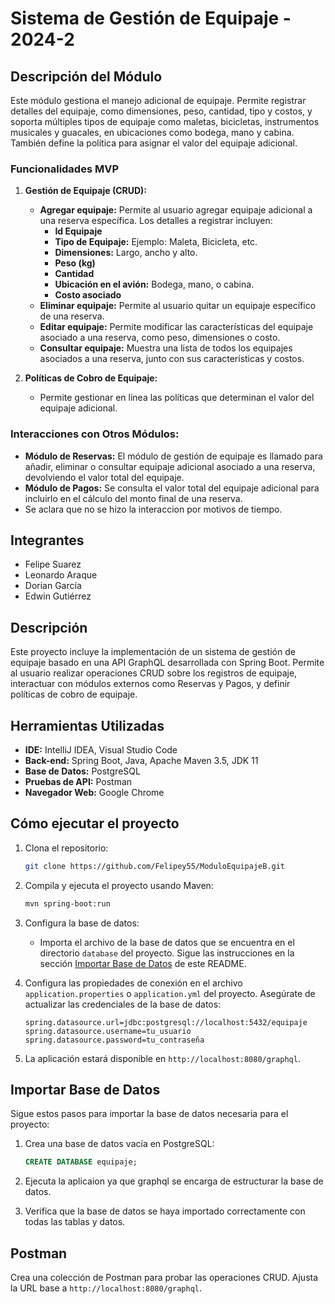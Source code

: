 ﻿# Sistema de Gestión de Equipaje - 2024-2

## Descripción del Módulo

Este módulo gestiona el manejo adicional de equipaje. Permite registrar detalles del equipaje, como dimensiones, peso, cantidad, tipo y costos, y soporta múltiples tipos de equipaje como maletas, bicicletas, instrumentos musicales y guacales, en ubicaciones como bodega, mano y cabina. También define la política para asignar el valor del equipaje adicional.

### Funcionalidades MVP

1. **Gestión de Equipaje (CRUD):**
   - **Agregar equipaje:** Permite al usuario agregar equipaje adicional a una reserva específica. Los detalles a registrar incluyen:
     - **Id Equipaje**
     - **Tipo de Equipaje:** Ejemplo: Maleta, Bicicleta, etc.
     - **Dimensiones:** Largo, ancho y alto.
     - **Peso (kg)**
     - **Cantidad**
     - **Ubicación en el avión:** Bodega, mano, o cabina.
     - **Costo asociado**
   - **Eliminar equipaje:** Permite al usuario quitar un equipaje específico de una reserva.
   - **Editar equipaje:** Permite modificar las características del equipaje asociado a una reserva, como peso, dimensiones o costo.
   - **Consultar equipaje:** Muestra una lista de todos los equipajes asociados a una reserva, junto con sus características y costos.

2. **Políticas de Cobro de Equipaje:**
   - Permite gestionar en línea las políticas que determinan el valor del equipaje adicional.

### Interacciones con Otros Módulos:

- **Módulo de Reservas:** El módulo de gestión de equipaje es llamado para añadir, eliminar o consultar equipaje adicional asociado a una reserva, devolviendo el valor total del equipaje.
- **Módulo de Pagos:** Se consulta el valor total del equipaje adicional para incluirlo en el cálculo del monto final de una reserva.
- Se aclara que no se hizo la interaccion por motivos de tiempo.

## Integrantes

- Felipe Suarez  
- Leonardo Araque
- Dorian García
- Edwin Gutiérrez


## Descripción

Este proyecto incluye la implementación de un sistema de gestión de equipaje basado en una API GraphQL desarrollada con Spring Boot. Permite al usuario realizar operaciones CRUD sobre los registros de equipaje, interactuar con módulos externos como Reservas y Pagos, y definir políticas de cobro de equipaje.

## Herramientas Utilizadas

- **IDE:** IntelliJ IDEA, Visual Studio Code  
- **Back-end:** Spring Boot, Java, Apache Maven 3.5, JDK 11  
- **Base de Datos:** PostgreSQL  
- **Pruebas de API:** Postman  
- **Navegador Web:** Google Chrome  

## Cómo ejecutar el proyecto

1. Clona el repositorio:
    ```sh
    git clone https://github.com/Felipey55/ModuloEquipajeB.git
    ```

2. Compila y ejecuta el proyecto usando Maven:
    ```sh
    mvn spring-boot:run
    ```

3. Configura la base de datos:

    - Importa el archivo de la base de datos que se encuentra en el directorio `database` del proyecto. Sigue las instrucciones en la sección [Importar Base de Datos](#importar-base-de-datos) de este README.

4. Configura las propiedades de conexión en el archivo `application.properties` o `application.yml` del proyecto. Asegúrate de actualizar las credenciales de la base de datos:
    ```
    spring.datasource.url=jdbc:postgresql://localhost:5432/equipaje
    spring.datasource.username=tu_usuario
    spring.datasource.password=tu_contraseña
    ```

6. La aplicación estará disponible en `http://localhost:8080/graphql`.

## Importar Base de Datos

Sigue estos pasos para importar la base de datos necesaria para el proyecto:

1. Crea una base de datos vacía en PostgreSQL:
    ```sql
    CREATE DATABASE equipaje;
    ```

2. Ejecuta la aplicaion ya que graphql se encarga de estructurar la base de datos.

3. Verifica que la base de datos se haya importado correctamente con todas las tablas y datos.

## Postman

Crea una colección de Postman para probar las operaciones CRUD. Ajusta la URL base a `http://localhost:8080/graphql`.
